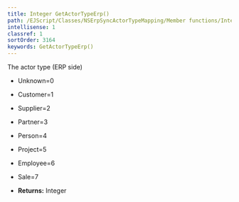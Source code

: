 ```yaml
---
title: Integer GetActorTypeErp()
path: /EJScript/Classes/NSErpSyncActorTypeMapping/Member functions/Integer GetActorTypeErp()
intellisense: 1
classref: 1
sortOrder: 3164
keywords: GetActorTypeErp()
---
```


The actor type (ERP side)

* Unknown=0
* Customer=1
* Supplier=2
* Partner=3
* Person=4
* Project=5
* Employee=6
* Sale=7

* **Returns:** Integer



